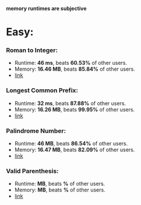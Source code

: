 **memory runtimes are subjective**

# Easy:
### Roman to Integer:
* Runtime: **46 ms**, beats **60.53%** of other users.
* Memory: **16.46 MB**, beats **85.84%** of other users.
* [link](easy/roman_to_integer.py)

### Longest Common Prefix:
* Runtime: **32 ms**, beats **87.88%** of other users.
* Memory: **16.26 MB**, beats **99.95%** of other users.
* [link](easy/longest_common_prefix.py)

### Palindrome Number:
* Runtime: **46 MB**, beats **86.54%** of other users.
* Memory: **16.47 MB**, beats **82.09%** of other users.
* [link](easy/palindrome_number.py)

### Valid Parenthesis:
* Runtime: **MB**, beats **%** of other users.
* Memory: **MB**, beats **%** of other users.
* [link]()
